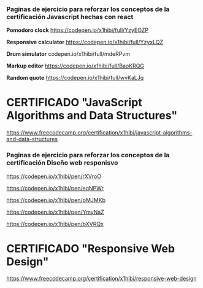 
### Paginas de ejercicio para reforzar los conceptos de la certificación Javascript hechas con react 

**Pomodoro clock** https://codepen.io/x1hibi/full/YzyEOZP

**Responsive calculator** https://codepen.io/x1hibi/full/YzyxLQZ

**Drum simulator** codepen.io/x1hibi/full/mdeRPvm

**Markup editor** https://codepen.io/x1hibi/full/BaoKRQG

**Random quote** https://codepen.io/x1hibi/full/wvKaLJq

# CERTIFICADO "JavaScript Algorithms and Data Structures"

https://www.freecodecamp.org/certification/x1hibi/javascript-algorithms-and-data-structures

### Paginas de ejercicio para reforzar los conceptos de la certificación Diseño web responisvo

https://codepen.io/x1hibi/pen/rXVroO

https://codepen.io/x1hibi/pen/eqNPWr

https://codepen.io/x1hibi/pen/pMJMKb

https://codepen.io/x1hibi/pen/YmyNaZ

https://codepen.io/x1hibi/pen/bXVRQx

# CERTIFICADO "Responsive Web Design"

https://www.freecodecamp.org/certification/x1hibi/responsive-web-design



